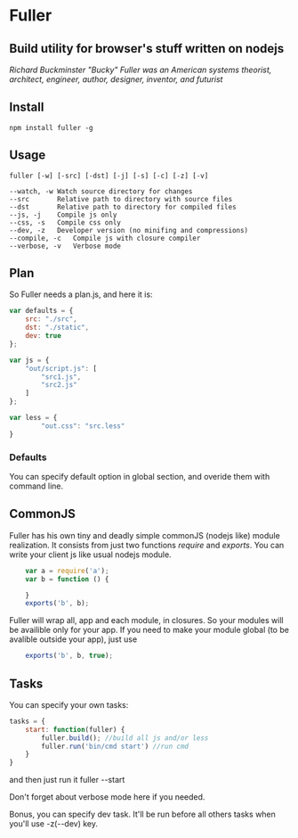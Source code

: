 # Fuller #
## Build utility for browser's stuff written on nodejs ##

_Richard Buckminster "Bucky" Fuller was an American systems theorist, architect, engineer, author, designer, inventor, and futurist_

## Install ##
    npm install fuller -g

## Usage ##
    fuller [-w] [-src] [-dst] [-j] [-s] [-c] [-z] [-v]

```
--watch, -w Watch source directory for changes
--src       Relative path to directory with source files
--dst       Relative path to directory for compiled files
--js, -j    Compile js only
--css, -s   Compile css only
--dev, -z   Developer version (no minifing and compressions)
--compile, -c   Compile js with closure compiler
--verbose, -v   Verbose mode
```
## Plan ##
So Fuller needs a plan.js, and here it is:
```js
var defaults = {
    src: "./src",
    dst: "./static",
    dev: true
};

var js = {
    "out/script.js": [
        "src1.js",
        "src2.js"
    ]
};

var less = {
        "out.css": "src.less"
}
```
### Defaults ###
You can specify default option in global section, and overide them with command line.

## CommonJS ##
Fuller has his own tiny and deadly simple commonJS (nodejs like) module realization. It consists from just two functions _require_ and _exports_. You can write your client js like usual nodejs module.

```js
    var a = require('a');
    var b = function () {

    }
    exports('b', b);
``` 

Fuller will wrap all, app and each module, in closures. So your modules will be availible only for your app. If you need to make your module global (to be avalible outside your app), just use 
```js
    exports('b', b, true);
```
## Tasks
You can specify your own tasks:
```js
tasks = {
    start: function(fuller) {
        fuller.build(); //build all js and/or less
        fuller.run('bin/cmd start') //run cmd
    }
}
```
and then just run it
    fuller --start

Don't forget about verbose mode here if you needed.

Bonus, you can specify dev task. It'll be run before all others tasks when you'll use -z(--dev) key.
